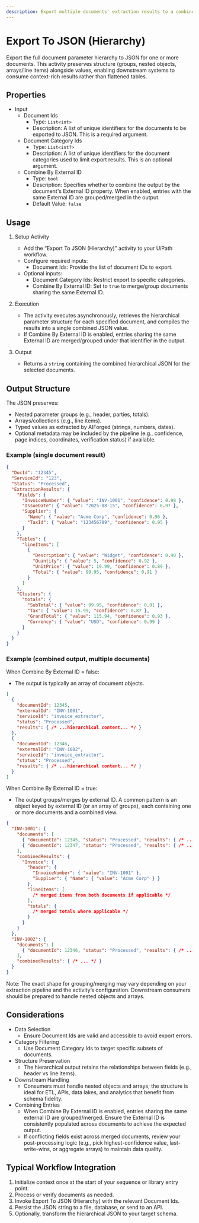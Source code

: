 ```yaml
---
description: Export multiple documents' extraction results to a combined hierarchical JSON structure that preserves parameter groups, nested objects, and arrays (e.g., line items).
---
```


# Export To JSON (Hierarchy)

Export the full document parameter hierarchy to JSON for one or more documents. This activity preserves structure (groups, nested objects, arrays/line items) alongside values, enabling downstream systems to consume context-rich results rather than flattened tables.

## Properties

- Input
    - Document Ids
        - Type: `List<int>`
        - Description: A list of unique identifiers for the documents to be exported to JSON. This is a required argument.
    - Document Category Ids
        - Type: `List<int?>`
        - Description: A list of unique identifiers for the document categories used to limit export results. This is an optional argument.
    - Combine By External ID
        - Type: `bool`
        - Description: Specifies whether to combine the output by the document's External ID property. When enabled, entries with the same External ID are grouped/merged in the output.
        - Default Value: `false`

## Usage

1. Setup Activity
    - Add the “Export To JSON (Hierarchy)” activity to your UiPath workflow.
    - Configure required inputs:
        - Document Ids: Provide the list of document IDs to export.
    - Optional inputs:
        - Document Category Ids: Restrict export to specific categories.
        - Combine By External ID: Set to `true` to merge/group documents sharing the same External ID.

2. Execution
    - The activity executes asynchronously, retrieves the hierarchical parameter structure for each specified document, and compiles the results into a single combined JSON value.
    - If Combine By External ID is enabled, entries sharing the same External ID are merged/grouped under that identifier in the output.

3. Output
    - Returns a `string` containing the combined hierarchical JSON for the selected documents.

## Output Structure

The JSON preserves:

- Nested parameter groups (e.g., header, parties, totals).
- Arrays/collections (e.g., line items).
- Typed values as extracted by AIForged (strings, numbers, dates).
- Optional metadata may be included by the pipeline (e.g., confidence, page indices, coordinates, verification status) if available.

### Example (single document result)

```json
{
  "DocId": "12345",
  "ServiceId": "123",
  "Status": "Processed",
  "ExtractionResults": {
    "Fields": {
      "InvoiceNumber": { "value": "INV-1001", "confidence": 0.98 },
      "IssueDate": { "value": "2025-08-15", "confidence": 0.97 },
      "Supplier": {
        "Name": { "value": "Acme Corp", "confidence": 0.96 },
        "TaxId": { "value": "123456789", "confidence": 0.95 }
      }
    },
    "Tables": {
      "lineItems": [
        {
          "Description": { "value": "Widget", "confidence": 0.90 },
          "Quantity": { "value": 5, "confidence": 0.92 },
          "UnitPrice": { "value": 19.99, "confidence": 0.89 },
          "Total": { "value": 99.95, "confidence": 0.91 }
        }
      ]
    },
    "Clusters": {
      "totals": {
        "SubTotal": { "value": 99.95, "confidence": 0.91 },
        "Tax": { "value": 15.99, "confidence": 0.87 },
        "GrandTotal": { "value": 115.94, "confidence": 0.93 },
        "Currency": { "value": "USD", "confidence": 0.99 }
      }
    }
  }
}
```

### Example (combined output, multiple documents)

When Combine By External ID = false:

- The output is typically an array of document objects.

```json
[
  {
    "documentId": 12345,
    "externalId": "INV-1001",
    "serviceId": "invoice_extractor",
    "status": "Processed",
    "results": { /* ...hierarchical content... */ }
  },
  {
    "documentId": 12346,
    "externalId": "INV-1002",
    "serviceId": "invoice_extractor",
    "status": "Processed",
    "results": { /* ...hierarchical content... */ }
  }
]
```

When Combine By External ID = true:

- The output groups/merges by external ID. A common pattern is an object keyed by external ID (or an array of groups), each containing one or more documents and a combined view.

```json
{
  "INV-1001": {
    "documents": [
      { "documentId": 12345, "status": "Processed", "results": { /* ... */ } },
      { "documentId": 12347, "status": "Processed", "results": { /* ... */ } }
    ],
    "combinedResults": {
      "Invoice": {
        "header": {
          "InvoiceNumber": { "value": "INV-1001" },
          "Supplier": { "Name": { "value": "Acme Corp" } }
        },
        "lineItems": [
          /* merged items from both documents if applicable */
        ],
        "totals": {
          /* merged totals where applicable */
        }
      }
    }
  },
  "INV-1002": {
    "documents": [
      { "documentId": 12346, "status": "Processed", "results": { /* ... */ } }
    ],
    "combinedResults": { /* ... */ }
  }
}
```

Note: The exact shape for grouping/merging may vary depending on your extraction pipeline and the activity’s configuration. Downstream consumers should be prepared to handle nested objects and arrays.

## Considerations

- Data Selection
    - Ensure Document Ids are valid and accessible to avoid export errors.
- Category Filtering
    - Use Document Category Ids to target specific subsets of documents.
- Structure Preservation
    - The hierarchical output retains the relationships between fields (e.g., header vs line items).
- Downstream Handling
    - Consumers must handle nested objects and arrays; the structure is ideal for ETL, APIs, data lakes, and analytics that benefit from schema fidelity.
- Combining Entries
    - When Combine By External ID is enabled, entries sharing the same external ID are grouped/merged. Ensure the External ID is consistently populated across documents to achieve the expected output.
    - If conflicting fields exist across merged documents, review your post-processing logic (e.g., pick highest-confidence value, last-write-wins, or aggregate arrays) to maintain data quality.

## Typical Workflow Integration

1. Initialize context once at the start of your sequence or library entry point.
2. Process or verify documents as needed.
3. Invoke Export To JSON (Hierarchy) with the relevant Document Ids.
4. Persist the JSON string to a file, database, or send to an API.
5. Optionally, transform the hierarchical JSON to your target schema.